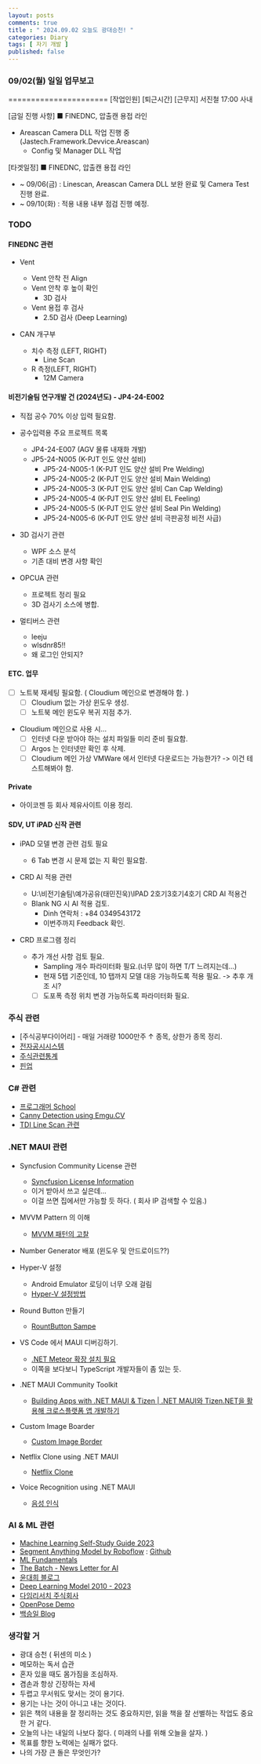 ```yaml
---
layout: posts
comments: true
title : " 2024.09.02 오늘도 광대승천! "
categories: Diary
tags: [ 자기 개발 ]
published: false
---
```


### 09/02(월) 일일 업무보고

======================
[작업인원]  [퇴근시간]  [근무지]
  서진철       17:00      사내

[금일 진행 사항]
■ FINEDNC, 압출캔 용접 라인

- Areascan Camera DLL 작업 진행 중 (Jastech.Framework.Devvice.Areascan)
  - Config 및 Manager DLL 작업

[타겟일정]
■ FINEDNC, 압출캔 용접 라인

- ~ 09/06(금) : Linescan, Areascan Camera DLL 보완 완료 및 Camera Test 진행 완료.
- ~ 09/10(화) : 적용 내용 내부 점검 진행 예정.

### TODO

#### FINEDNC 관련

- Vent
  - Vent 안착 전 Align
  - Vent 안착 후 높이 확인
    - 3D 검사
  - Vent 용접 후 검사
    - 2.5D 검사 (Deep Learning)

- CAN 개구부
  - 치수 측정 (LEFT, RIGHT)
    - Line Scan
  - R 측정(LEFT, RIGHT)
    - 12M Camera

#### 비전기술팀 연구개발 건 (2024년도) - JP4-24-E002

- 직접 공수 70% 이상 입력 필요함.

- 공수입력용 주요 프로젝트 목록
  - JP4-24-E007 (AGV 물류 내재화 개발)
  - JP5-24-N005 (K-PJT 인도 양산 설비)
    - JP5-24-N005-1 (K-PJT 인도 양산 설비 Pre Welding)
    - JP5-24-N005-2 (K-PJT 인도 양산 설비 Main Welding)
    - JP5-24-N005-3 (K-PJT 인도 양산 설비 Can Cap Welding)
    - JP5-24-N005-4 (K-PJT 인도 양산 설비 EL Feeling)
    - JP5-24-N005-5 (K-PJT 인도 양산 설비 Seal Pin Welding)
    - JP5-24-N005-6 (K-PJT 인도 양산 설비 극판공정 비전 사급)

- 3D 검사기 관련
  - WPF 소스 분석
  - 기존 대비 변경 사항 확인

- OPCUA 관련
  - 프로젝트 정리 필요
  - 3D 검사기 소스에 병합.

- 멀티버스 관련
  - leeju
  - wlsdnr85!!
  - 왜 로그인 안되지?

#### ETC. 업무

- [ ] 노트북 재세팅 필요함. ( Cloudium 메인으로 변경해야 함.  )
  - [ ] Cloudium 없는 가상 윈도우 생성.
  - [ ] 노트북 메인 윈도우 복귀 지점 추가.
- Cloudium 메인으로 사용 시...
  - [ ] 인터넷 다운 받아야 하는 설치 파일들 미리 준비 필요함.
  - [ ] Argos 는 인터넷만 확인 후 삭제.
  - [ ] Cloudium 메인 가상 VMWare 에서 인터넷 다운로드는 가능한가? -> 이건 테스트해봐야 함.

#### Private

- 아이코젠 등 회사 제유사이트 이용 정리.

#### SDV, UT iPAD 신작 관련

- iPAD 모델 변경 관련 검토 필요
  - 6 Tab 변경 시 문제 없는 지 확인 필요함.

- CRD AI 적용 관련
  - U:\비전기술팀\예가공유(태민진욱)\IPAD 2호기3호기4호기 CRD AI 적용건
  - Blank NG 시 AI 적용 검토.
    - Dinh 연락처 : +84 0349543172
    - 이번주까지 Feedback 확인.
- CRD 프로그램 정리
  - 추가 개선 사항 검토 필요.
    - Sampling 개수 파라미터화 필요.(너무 많이 하면 T/T 느려지는데...)
    - 현재 5탭 기준인데, 10 탭까지 모델 대응 가능하도록 적용 필요. -> 추후 개조 시?
    - [ ] 도포폭 측정 위치 변경 가능하도록 파라미터화 필요.

### 주식 관련

- [주식공부다이어리] -  매일 거래량 1000만주 ↑ 종목, 상한가 종목 정리.
- [전자공시시스템](http://dart.fss.or.kr/)
- [주식관련통계](http://data.krx.co.kr/contents/MDC/MAIN/main/index.cmd)
- [핀업](https://stock.finup.co.kr/Lab/ThemeLogFull.aspx?Fullscreen=true)

### C# 관련

- [프로그래머 School](https://school.programmers.co.kr/)
- [Canny Detection using Emgu.CV](https://www.emgu.com/wiki/index.php/Shape_(Triangle,_Rectangle,_Circle,_Line)_Detection_in_CSharp)
- [TDI Line Scan 관련](https://thamescorp.wordpress.com/2017/02/24/tditime-delay-integration-sensor-camera/)

### .NET MAUI 관련

- Syncfusion Community License 관련
  - [Syncfusion License Information](https://www.syncfusion.com/sales/communitylicense?question=how-long-are-the-licenses-valid-)
  - 이거 받아서 쓰고 싶은데...
  - 이걸 쓰면 집에서만 가능할 듯 하다. ( 회사 IP 검색할 수 있음.)

- MVVM Pattern 의 이해
  - [MVVM 패턴의 고찰](https://forum.dotnetdev.kr/t/mvvm/2475)

- Number Generator 배포 (윈도우 및 안드로이드??)

- Hyper-V 설정
  - Android Emulator 로딩이 너무 오래 걸림
  - [Hyper-V 설정방법](https://learn.microsoft.com/ko-kr/xamarin/android/get-started/installation/android-emulator/hardware-acceleration?tabs=vswin&pivots=windows#hyper-v)

- Round Button 만들기
  - [RountButton Sampe](https://mallibone.com/post/dotnetmaui-countdown-button)

- VS Code 에서 MAUI 디버깅하기.
  - [.NET Meteor 확장 설치 필요](https://github.com/JaneySprings/DotNet.Meteor)
  - 이쪽을 보다보니 TypeScript 개발자들이 좀 있는 듯.

- .NET MAUI Community Toolkit
  - [Building Apps with .NET MAUI & Tizen | .NET MAUI와 Tizen.NET을 활용해 크로스플랫폼 앱 개발하기](https://www.youtube.com/watch?v=0tQNsHc-410)

- Custom Image Boarder
  - [Custom Image Border](https://youtu.be/yywrga8yZpE)

- Netflix Clone using .NET MAUI
  - [Netflix Clone](https://www.youtube.com/watch?v=NBbJvmfbQYE)

- Voice Recognition using .NET MAUI
  - [음성 인식](https://devblogs.microsoft.com/dotnet/speech-recognition-in-dotnet-maui-with-community-toolkit/)

### AI & ML 관련

- [Machine Learning Self-Study Guide 2023](https://medium.com/@turancandas/machine-learning-self-study-guide-2023-1-6-248f4b2da43f)
- [Segment Anything Model by Roboflow](https://blog.roboflow.com/how-to-use-segment-anything-model-sam/)
 : [Github](https://github.com/SysCV/SAM-HQ#model-checkpoints)
- [ML Fundamentals](https://medium.com/@vijayseshachala/the-fundamentals-for-any-ml-or-dl-tasks-3f54f3d66b28)
- [The Batch - News Letter for AI](https://www.deeplearning.ai/the-batch/)
- [윤대희 블로그](https://076923.github.io/categories/)
- [Deep Learning Model 2010 - 2023](https://medium.com/@shivam.pradhan/deep-learning-models-2010-2023-8d27dec2c69e)
- [다임리서치 주식회사](https://www.daimresearch.com/)
- [OpenPose Demo](https://github.com/CMU-Perceptual-Computing-Lab/openpose)
- [백승일 Blog](https://calvision.tistory.com/)

### 생각할 거

- 광대 승천 ( 뒤센의 미소 )
- 메모하는 독서 습관
- 혼자 있을 때도 몸가짐을 조심하자.
- 겸손과 항상 긴장하는 자세
- 두렵고 무서워도 맞서는 것이 용기다.
- 용기는 나는 것이 아니고 내는 것이다.
- 읽은 책의 내용을 잘 정리하는 것도 중요하지만, 읽을 책을 잘 선별하는 작업도 중요한 거 같다.
- 오늘의 나는 내일의 나보다 젊다. ( 미래의 나를 위해 오늘을 살자. )
- 목표를 향한 노력에는 실패가 없다.
- 나의 가장 큰 돌은 무엇인가?
